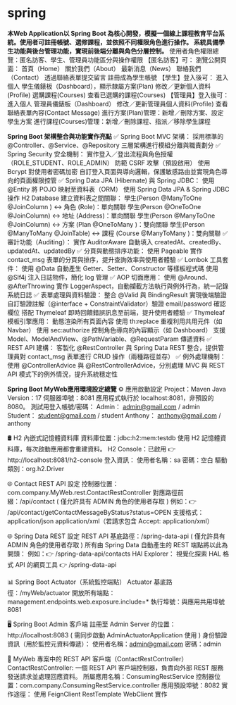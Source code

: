 # spring
**本Web Application以 Spring Boot 為核心開發，模擬一個線上課程教育平台系統。使用者可註冊帳號、選修課程，並依照不同權限角色進行操作。 系統具備學生功能與後台管理功能，實現前後端分離與角色分層控制。**
使用者角色權限總覽：匿名訪客、學生、管理員功能區分與操作權限
【匿名訪客】可：
瀏覽公開頁面：
首頁（Home）
關於我們（About）
最新消息（News）
聯絡我們（Contact）
透過聯絡表單提交留言
註冊成為學生帳號
【學生】登入後可：
進入個人 學生儀錶板（Dashboard），顯示隸屬方案(Plan)
修改／更新個人資料(Profile)
選購課程(Courses)
查看已選購的課程(Courses)
【管理員】登入後可：
進入個人 管理員儀錶板（Dashboard）
修改／更新管理員個人資料(Profile)
查看聯絡表單內容(Contact Message)
進行方案(Plan)管理：新增／刪除方案、設定學生方案
進行課程(Courses)管理：新增／刪除課程、指派／移除學生課程

**Spring Boot 架構整合與功能實作亮點**
✅ Spring Boot MVC 架構： 採用標準的 @Controller、@Service、@Repository 三層架構進行模組分離與職責劃分
✅ Spring Security 安全機制：
實作登入／登出流程與角色授權（ROLE_STUDENT、ROLE_ADMIN）
防範 CSRF 攻擊（預設啟用）
使用 Bcrypt 對使用者密碼加密
自訂登入頁面與導向邏輯，保護敏感路由並實現角色導向的頁面權限控管
✅ Spring Data JPA (Hibernate) 與 Spring JDBC：
使用 @Entity 將 POJO 映射至資料表（ORM）
使用 Spring Data JPA & Spring JDBC 操作 H2 Database
建立資料表之間關聯：
學生(Person @ManyToOne @JoinColumn ) ↔ 角色 (Role)：單向關聯
學生(Person @OneToOne @JoinColumn) ↔ 地址 (Address)：單向關聯
學生(Person @ManyToOne @JoinColumn) ↔ 方案 (Plan @OneToMany )：雙向關聯
學生(Person @ManyToMany @JoinTable) ↔ 課程 (Course @ManyToMany )：雙向關聯
✅ 審計功能（Auditing）： 實作 AuditorAware 自動填入 createdAt、createdBy、updatedAt、updatedBy
✅ 分頁與動態排序功能： 使用 Pageable 實作 contact_msg 表單的分頁與排序，提升查詢效率與使用者體驗
✅ Lombok 工具套件：
使用 @Data 自動產生 Getter、Setter、Constructor 等樣板程式碼
使用 @Slf4j 注入日誌物件，簡化 log 管理
✅ AOP 切面應用： 使用 @Around、@AfterThrowing 實作 LoggerAspect，自動攔截方法執行與例外行為，統一記錄系統日誌
✅ 表單處理與資料驗證：
整合 @Valid 與 BindingResult 實現後端驗證
自訂驗證註解（@interface + ConstraintValidator）驗證 email/password 確認欄位
搭配 Thymeleaf 即時回饋錯誤訊息至前端，提升使用者體驗
✅ Thymeleaf 模板引擎應用：
動態渲染所有頁面內容
使用 th:replace 重複利用共用元件（如 Navbar）
使用 sec:authorize 控制角色導向的內容顯示（如 Dashboard）
支援 Model、ModelAndView、@PathVariable、@RequestParam 傳遞資料
✅ REST API 建構： 客製化 @RestController 與 Spring Data REST 整合，提供管理員對 contact_msg 表單進行 CRUD 操作（兩種路徑並存）
✅ 例外處理機制： 使用 @ControllerAdvice 與 @RestControllerAdvice，分別處理 MVC 與 REST API 模式下的例外情況，提升系統穩定性

**Spring Boot MyWeb應用環境設定總覽**
⚙️ 應用啟動設定
Project：Maven
Java Version：17
伺服器埠號：8081
應用程式執行於 localhost:8081，非預設的 8080。
測試用登入帳號/密碼：
Admin： admin@gmail.com / admin
Student： student@gmail.com / student
Anthony： anthony@gmail.com / anthony

🛢️ H2 內嵌式記憶體資料庫
資料庫位置：jdbc:h2:mem:testdb
使用 H2 記憶體資料庫，每次啟動應用都會重建資料。
H2 Console：已啟用 👉 http://localhost:8081/h2-console
登入資訊：
使用者名稱：sa
密碼：空白
驅動類別：org.h2.Driver

🌐 Contact REST API 設定
控制器位置：com.company.MyWeb.rest.ContactRestController
對應路徑前綴：/api/contact ( 僅允許具有 ADMIN 角色的使用者存取 )
例如：👉 /api/contact/getContactMessageByStatus?status=OPEN
支援格式：
application/json
application/xml（若請求包含 Accept: application/xml）

🌐 Spring Data REST 設定
REST API 基底路徑：/spring-data-api ( 僅允許具有 ADMIN 角色的使用者存取 )
所有由 Spring Data 自動產生的 REST 端點將以此為開頭：
例如：👉 /spring-data-api/contacts
HAl Explorer： 視覺化探索 HAL 格式 API 的網頁工具
👉 /spring-data-api

📊 Spring Boot Actuator（系統監控端點）
Actuator 基底路徑：/myWeb/actuator
開放所有端點：management.endpoints.web.exposure.include=*
執行埠號：與應用共用埠號 8081

🖥️ Spring Boot Admin 客戶端
註冊至 Admin Server 的位置：http://localhost:8083 ( 需同步啟動 AdminActuatorApplication 使用 )
身份驗證資訊（用於監控元資料傳遞）：
使用者名稱：admin@gmail.com
密碼：admin

📡 MyWeb 專案中的 REST API 客戶端（ContactRestController）
ContactRestController: 一個 REST API 客戶端控制器，負責向外部 REST 服務發送請求並處理回應資料。
所屬應用名稱：ConsumingRestService
控制器位置：com.company.ConsumingRestService.controller
應用預設埠號：8082
實作途徑： 使用 FeignClient RestTemplate WebClient 實作
